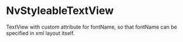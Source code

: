 # NvStyleableTextView
TextView with custom attribute for fontName, so that fontName can be specified in xml layout itself.
